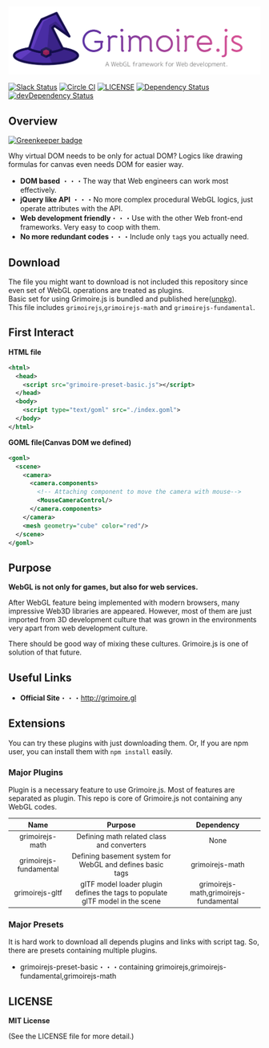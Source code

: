 ![Grimoire.js](./.github/logo.png)

[![Slack Status](https://grimoire-slackin.herokuapp.com/badge.svg)](https://grimoire-slackin.herokuapp.com/)
[![Circle CI](https://circleci.com/gh/GrimoireGL/GrimoireJS.svg?style=svg)](https://circleci.com/gh/GrimoireGL/GrimoireJS)
[![LICENSE](https://img.shields.io/badge/license-MIT-blue.svg)](https://github.com/jThreeJS/jThree/blob/develop/LICENSE)
[![Dependency Status](https://david-dm.org/GrimoireGL/GrimoireJS.svg)](https://david-dm.org/GrimoireGL/GrimoireJS)
[![devDependency Status](https://david-dm.org/GrimoireGL/GrimoireJS/dev-status.svg)](https://david-dm.org/GrimoireGL/GrimoireJS#info=devDependencies)

## Overview

[![Greenkeeper badge](https://badges.greenkeeper.io/GrimoireGL/GrimoireJS.svg)](https://greenkeeper.io/)

Why virtual DOM needs to be only for actual DOM?
Logics like drawing formulas for canvas even needs DOM for easier way.

* **DOM based** ・・・The way that Web engineers can work most effectively.
* **jQuery like API** ・・・No more complex procedural WebGL logics, just operate attributes with the API.
* **Web development friendly**・・・Use with the other Web front-end frameworks. Very easy to coop with them.
* **No more redundant codes**・・・Include only `tag`s you actually need.

## Download

The file you might want to download is not included this repository since even set of WebGL operations are treated as plugins.  
Basic set for using Grimoire.js is bundled and published here([unpkg](https://unpkg.com/grimoirejs-preset-basic@1.8.5/register/grimoire-preset-basic.min.js)).  
This file includes `grimoirejs`,`grimoirejs-math` and `grimoirejs-fundamental`.

## First Interact

**HTML file**

```xml
<html>
  <head>
    <script src="grimoire-preset-basic.js"></script>
  </head>
  <body>
    <script type="text/goml" src="./index.goml">
  </body>
</html>
```

**GOML file(Canvas DOM we defined)**

```xml
<goml>
  <scene>
    <camera>
      <camera.components>
        <!-- Attaching component to move the camera with mouse-->
        <MouseCameraControl/>
      </camera.components>
    </camera>
    <mesh geometry="cube" color="red"/>
  </scene>
</goml>
```

## Purpose

**WebGL is not only for games, but also for web services.**

After WebGL feature being implemented with modern browsers, many impressive Web3D libraries are appeared. However, most of them are just imported from 3D development culture that was grown in the environments very apart from web development culture.

There should be good way of mixing these cultures. Grimoire.js is one of solution of that future.

## Useful Links

* **Official Site**・・・http://grimoire.gl

## Extensions

You can try these plugins with just downloading them. Or, If you are npm user, you can install them with `npm install` easily.

### Major Plugins

Plugin is a necessary feature to use Grimoire.js. Most of features are separated as plugin. This repo is core of Grimoire.js not containing any WebGL codes.

|Name|Purpose|Dependency|
|:-:|:-:|:-:|
|grimoirejs-math| Defining math related class and converters| None|
|grimoirejs-fundamental| Defining basement system for WebGL and defines basic tags|grimoirejs-math|
|grimoirejs-gltf|glTF model loader plugin defines the tags to populate glTF model in the scene|grimoirejs-math,grimoirejs-fundamental|

### Major Presets

It is hard work to download all depends plugins and links with script tag. So, there are presets containing multiple plugins.

* grimoirejs-preset-basic・・・containing grimoirejs,grimoirejs-fundamental,grimoirejs-math

## LICENSE

**MIT License**

(See the LICENSE file for more detail.)
